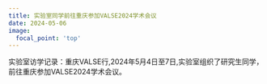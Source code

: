 ```yaml
---
title: 实验室同学前往重庆参加VALSE2024学术会议
date: 2024-05-06
image:
  focal_point: 'top'
---
```

实验室访学记录：重庆VALSE行,2024年5月4日至7日,实验室组织了研究生同学，前往重庆参加VALSE2024学术会议。


<!--more-->

